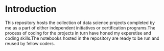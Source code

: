 <h1> Introduction</h1>

This repository hosts the collection of data science projects completed by me as a part of either independent initiatives or certification programs.The process of coding for the projects in turn have honed my experetise and coding skills.The notebooks hosted in the repository are ready to be run and reused by fellow coders. 
